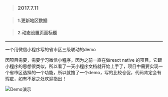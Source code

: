 > ### 2017.7.11

> #### 1.更新地区数据

> #### 2.动态设置页面标题
  
---

一个用微信小程序写的省市区三级联动的demo

因项目需要，需要学习微信小程序，因为之前一直在做react native 的项目，它跟小程序的思想很类似，所以看了一天小程序文档就开始上手了，项目中需要实现一个省市区选择的一个功能，所以就撸了一个demo，写的比较仓促，代码肯定会有瑕疵，如有不足之处欢迎指出！



![Demo演示](http://wx1.sinaimg.cn/mw690/c1b6e40ely1ffqzscg29sg20ag0hwb2b.gif)



